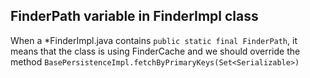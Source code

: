 ## **FinderPath variable in FinderImpl class**

When a *FinderImpl.java contains ```public static final FinderPath```,
it means that the class is using FinderCache and we should override the method
```BasePersistenceImpl.fetchByPrimaryKeys(Set<Serializable>)```
